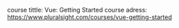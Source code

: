 
course tittle: Vue: Getting Started 
course adress: https://www.pluralsight.com/courses/vue-getting-started


